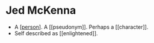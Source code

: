 # Jed McKenna

- A [[person]]. A [[pseudonym]]. Perhaps a [[character]].
- Self described as [[enlightened]].


[//begin]: # "Autogenerated link references for markdown compatibility"
[person]: person "Person"
[//end]: # "Autogenerated link references"
